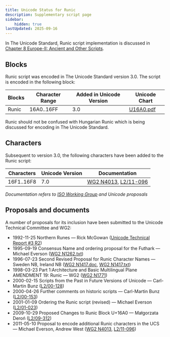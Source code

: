```yaml
---
title: Unicode Status for Runic
description: Supplementary script page
sidebar:
    hidden: true
lastUpdated: 2025-09-16
---
```


In The Unicode Standard, Runic script implementation is discussed in [Chapter 8 Europe-II: Ancient and Other Scripts](http://www.unicode.org/versions/latest/ch08.pdf).

## Blocks

Runic script was encoded in The Unicode Standard version 3.0. The script is encoded in the following block:

| Blocks  |  Character Range  |  Added in Unicode Version  |  Unicode Chart  |
| ------- | ----------------- | -------------------------- | --------------- |
| Runic |  16A0..16FF  |  3.0  |  [U16A0.pdf](http://www.unicode.org/charts/PDF/U16A0.pdf)  |

Runic should not be confused with Hungarian Runic which is being discussed for encoding in The Unicode Standard.

## Characters

Subsequent to version 3.0, the following characters have been added to the Runic script:

| Characters | Unicode Version | Documentation |
| ---------- | --------------- | ------------- |
| 16F1..16F8 | 7.0 | [WG2 N4013](https://www.unicode.org/wg2/docs/n4013.pdf), [L2/11-096](http://www.unicode.org/cgi-bin/GetMatchingDocs.pl?L2/11-096) |

_Documentation refers to [ISO Working Group](https://www.unicode.org/wg2/) and Unicode proposals_

## Proposals and documents

A number of proposals for its inclusion have been submitted to the Unicode Technical Committee and WG2:
- 1992-11-25 Northern Runes — Rick McGowan ([Unicode Technical Report #3 R2](http://www.unicode.org/reports/tr3-2/))
- 1995-09-19 Consensus Name and ordering proposal for the Futhark — Michael Everson ([WG2 N1262.txt](https://www.unicode.org/wg2/docs/n1262.txt))
- 1996-07-23 Second Revised Proposal for Runic Character Names — Sweden NB, Ireland NB ([WG2 N1417.doc](https://www.unicode.org/wg2/docs/n1417.doc), [WG2 N1417.txt](https://www.unicode.org/wg2/docs/n1417.txt))
- 1998-03-23 Part 1:Architecture and Basic Multilingual Plane AMENDMENT 19: Runic — WG2 ([WG2 N1771](https://www.unicode.org/wg2/docs/n1771.pdf))
- 2000-02-15 Scripts from the Past in Future Versions of Unicode — Carl-Martin Bunz ([L2/00-128](http://www.unicode.org/cgi-bin/GetMatchingDocs.pl?L2/00-128))
- 2000-04-26 Further comments on historic scripts — Carl-Martin Bunz ([L2/00-153](http://www.unicode.org/cgi-bin/GetMatchingDocs.pl?L2/00-153))
- 2001-01-09 Ordering the Runic script (revised) — Michael Everson ([L2/01-023](http://www.unicode.org/cgi-bin/GetMatchingDocs.pl?L2/01-023))
- 2009-10-29 Proposed Changes to Runic Block U+16A0 — Małgorzata Deroń ([L2/09-312](http://www.unicode.org/cgi-bin/GetMatchingDocs.pl?L2/09-312))
- 2011-05-10 Proposal to encode additional Runic characters in the UCS — Michael Everson, Andrew West ([WG2 N4013](https://www.unicode.org/wg2/docs/n4013.pdf), [L2/11-096](http://www.unicode.org/cgi-bin/GetMatchingDocs.pl?L2/11-096))
